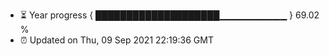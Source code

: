 - ⏳ Year progress { ████████████████████▁▁▁▁▁▁▁▁▁▁ } 69.02 %
- ⏰ Updated on Thu, 09 Sep 2021 22:19:36 GMT

